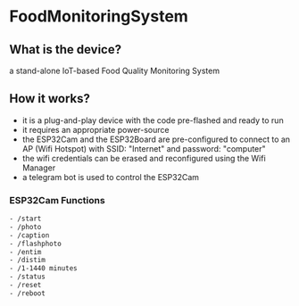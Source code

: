 # FoodMonitoringSystem
## What is the device?
a stand-alone IoT-based Food Quality Monitoring System

## How it works?
- it is a plug-and-play device with the code pre-flashed and ready to run
- it requires an appropriate power-source
- the ESP32Cam and the ESP32Board are pre-configured to connect to an AP (Wifi Hotspot) with SSID: "Internet" and password: "computer"
- the wifi credentials can be erased and reconfigured using the Wifi Manager
- a telegram bot is used to control the ESP32Cam

### ESP32Cam Functions
```bash
- /start
- /photo
- /caption
- /flashphoto
- /entim
- /distim
- /1-1440 minutes
- /status
- /reset
- /reboot
```
